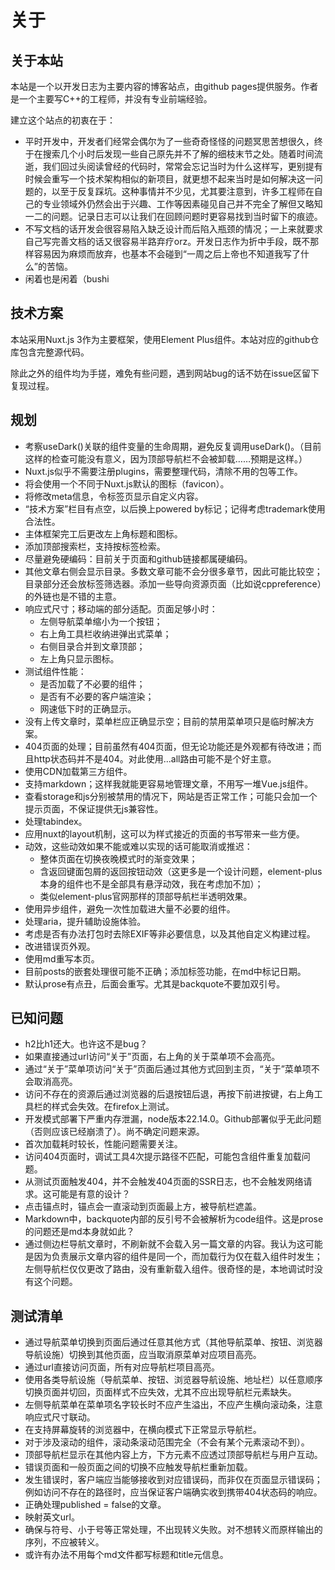 # 关于

## 关于本站

本站是一个以开发日志为主要内容的博客站点，由github pages提供服务。作者是一个主要写C++的工程师，并没有专业前端经验。

建立这个站点的初衷在于：

- 平时开发中，开发者们经常会偶尔为了一些奇奇怪怪的问题冥思苦想很久，终于在搜索几个小时后发现一些自己原先并不了解的细枝末节之处。随着时间流逝，我们回过头阅读曾经的代码时，常常会忘记当时为什么这样写，更别提有时候会重写一个技术架构相似的新项目，就更想不起来当时是如何解决这一问题的，以至于反复踩坑。这种事情并不少见，尤其要注意到，许多工程师在自己的专业领域外仍然会出于兴趣、工作等因素碰见自己并不完全了解但又略知一二的问题。记录日志可以让我们在回顾问题时更容易找到当时留下的痕迹。
- 不写文档的话开发会很容易陷入缺乏设计而后陷入瓶颈的情况；一上来就要求自己写完善文档的话又很容易半路弃疗orz。开发日志作为折中手段，既不那样容易因为麻烦而放弃，也基本不会碰到“一周之后上帝也不知道我写了什么”的苦恼。
- 闲着也是闲着（bushi

## 技术方案

本站采用Nuxt.js 3作为主要框架，使用Element Plus组件。本站对应的github仓库包含完整源代码。

除此之外的组件均为手搓，难免有些问题，遇到网站bug的话不妨在issue区留下复现过程。

## 规划

- 考察useDark()关联的组件变量的生命周期，避免反复调用useDark()。（目前这样的检查可能没有意义，因为顶部导航栏不会被卸载……预期是这样。）
- Nuxt.js似乎不需要注册plugins，需要整理代码，清除不用的包等工作。
- 将会使用一个不同于Nuxt.js默认的图标（favicon）。
- 将修改meta信息，令标签页显示自定义内容。
- “技术方案”栏目有点空，以后换上powered by标记；记得考虑trademark使用合法性。
- 主体框架完工后更改左上角标题和图标。
- 添加顶部搜索栏，支持按标签检索。
- 尽量避免硬编码：目前关于页面和github链接都属硬编码。
- 其他文章右侧会显示目录。多数文章可能不会分很多章节，因此可能比较空；目录部分还会放标签筛选器。添加一些导向资源页面（比如说cppreference）的外链也是不错的主意。
- 响应式尺寸；移动端的部分适配。页面足够小时：
  - 左侧导航菜单缩小为一个按钮；
  - 右上角工具栏收纳进弹出式菜单；
  - 右侧目录合并到文章顶部；
  - 左上角只显示图标。
- 测试组件性能：
  - 是否加载了不必要的组件；
  - 是否有不必要的客户端渲染；
  - 网速低下时的正确显示。
- 没有上传文章时，菜单栏应正确显示空；目前的禁用菜单项只是临时解决方案。
- 404页面的处理；目前虽然有404页面，但无论功能还是外观都有待改进；而且http状态码并不是404。对此使用...all路由可能不是个好主意。
- 使用CDN加载第三方组件。
- 支持markdown；这样我就能更容易地管理文章，不用写一堆Vue.js组件。
- 查看storage和js分别被禁用的情况下，网站是否正常工作；可能只会加一个提示页面，不保证提供无js兼容性。
- 处理tabindex。
- 应用nuxt的layout机制，这可以为样式接近的页面的书写带来一些方便。
- 动效，这些动效如果不能或难以实现的话可能取消或推迟：
  - 整体页面在切换夜晚模式时的渐变效果；
  - 含返回键面包屑的返回按钮动效（这更多是一个设计问题，element-plus本身的组件也不是全部具有悬浮动效，我在考虑加不加）；
  - 类似element-plus官网那样的顶部导航栏半透明效果。
- 使用异步组件，避免一次性加载进大量不必要的组件。
- 处理aria，提升辅助设施体验。
- 考虑是否有办法打包时去除EXIF等非必要信息，以及其他自定义构建过程。
- 改进错误页外观。
- 使用md重写本页。
- 目前posts的嵌套处理很可能不正确；添加标签功能，在md中标记日期。
- 默认prose有点丑，后面会重写。尤其是backquote不要加双引号。

## 已知问题

- h2比h1还大。也许这不是bug？
- 如果直接通过url访问“关于”页面，右上角的关于菜单项不会高亮。
- 通过“关于”菜单项访问“关于”页面后通过其他方式回到主页，“关于”菜单项不会取消高亮。
- 访问不存在的资源后通过浏览器的后退按钮后退，再按下前进按键，右上角工具栏的样式会失效。在firefox上测试。
- 开发模式部署下严重内存泄漏，node版本22.14.0。Github部署似乎无此问题（否则应该已经崩溃了）。尚不确定问题来源。
- 首次加载耗时较长，性能问题需要关注。
- 访问404页面时，调试工具4次提示路径不匹配，可能包含组件重复加载问题。
- 从测试页面触发404，并不会触发404页面的SSR日志，也不会触发网络请求。这可能是有意的设计？
- 点击锚点时，锚点会一直滚动到页面最上方，被导航栏遮盖。
- Markdown中，backquote内部的反引号不会被解析为code组件。这是prose的问题还是md本身就如此？
- 通过侧边栏导航文章时，不刷新就不会载入另一篇文章的内容。我认为这可能是因为负责展示文章内容的组件是同一个，而加载行为仅在载入组件时发生；左侧导航栏仅仅更改了路由，没有重新载入组件。很奇怪的是，本地调试时没有这个问题。

## 测试清单

- 通过导航菜单切换到页面后通过任意其他方式（其他导航菜单、按钮、浏览器导航设施）切换到其他页面，应当取消原菜单对应项目高亮。
- 通过url直接访问页面，所有对应导航栏项目高亮。
- 使用各类导航设施（导航菜单、按钮、浏览器导航设施、地址栏）以任意顺序切换页面并切回，页面样式不应失效，尤其不应出现导航栏元素缺失。
- 左侧导航菜单在菜单项名字较长时不应产生溢出，不应产生横向滚动条，注意响应式尺寸联动。
- 在支持屏幕旋转的浏览器中，在横向模式下正常显示导航栏。
- 对于涉及滚动的组件，滚动条滚动范围完全（不会有某个元素滚动不到）。
- 顶部导航栏显示在其他内容上方，下方元素不应透过顶部导航栏与用户互动。
- 错误页面和一般页面之间的切换不应触发导航栏重新加载。
- 发生错误时，客户端应当能够接收到对应错误码，而非仅在页面显示错误码；例如访问不存在的路径时，应当保证客户端确实收到携带404状态码的响应。
- 正确处理published = false的文章。
- 映射英文url。
- 确保与符号、小于号等正常处理，不出现转义失败。对不想转义而原样输出的序列，不应被转义。
- 或许有办法不用每个md文件都写标题和title元信息。
